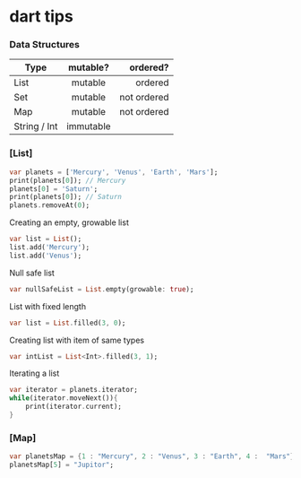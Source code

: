 # dart tips

### Data Structures

| Type          | mutable?      | ordered?    |
| ------------- |:-------------:| ----------: |
| List          | mutable       | ordered     |
| Set           | mutable       | not ordered |
| Map           | mutable       | not ordered |
| String / Int  | immutable     |             |

### [List]
```dart
var planets = ['Mercury', 'Venus', 'Earth', 'Mars'];
print(planets[0]); // Mercury
planets[0] = 'Saturn';
print(planets[0]); // Saturn
planets.removeAt(0);
```
Creating an empty, growable list
```dart
var list = List();
list.add('Mercury');
list.add('Venus'); 
```
Null safe list
```dart
var nullSafeList = List.empty(growable: true);
```
List with fixed length
```dart
var list = List.filled(3, 0);
```
Creating list with item of same types
```dart
var intList = List<Int>.filled(3, 1);
```
Iterating a list
```dart
var iterator = planets.iterator;
while(iterator.moveNext()){
    print(iterator.current);
}
```
### [Map]
```dart
var planetsMap = {1 : "Mercury", 2 : "Venus", 3 : "Earth", 4 :  "Mars"};
planetsMap[5] = "Jupitor";
```